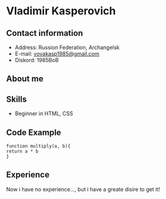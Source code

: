 # Vladimir Kasperovich

## Contact information
* Address: Russion Federation, Archangelsk
* E-mail: vovakasp1985@gmail.com
* Diskord: 1985BoB

## About me

## Skills
* Beginner in HTML, CSS

## Code Example
    function multiply(a, b){
    return a * b
    }

## Experience
Now i have no experience..., but i have a greate disire to get it!

